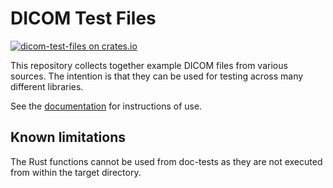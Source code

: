 # DICOM Test Files

[![dicom-test-files on crates.io](https://img.shields.io/crates/v/dicom-test-files.svg)](https://crates.io/crates/dicom-test-files)

This repository collects together example DICOM files from various sources.
The intention is that they can be used
for testing across many different libraries.

See the [documentation](https://docs.rs/dicom-test-files)
for instructions of use.

## Known limitations

The Rust functions cannot be used from doc-tests
as they are not executed from within the target directory.
